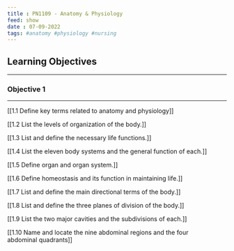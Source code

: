 ```yaml
---
title : PN1109 - Anatomy & Physiology
feed: show
date : 07-09-2022
tags: #anatomy #physiology #nursing
---
```


## Learning Objectives
--------------
### Objective 1
--------------
[[1.1 Define key terms related to anatomy and physiology]]

[[1.2 List the levels of organization of the body.]]

[[1.3 List and define the necessary life functions.]]

[[1.4 List the eleven body systems and the general function of each.]]

[[1.5 Define organ and organ system.]]

[[1.6 Define homeostasis and its function in maintaining life.]]

[[1.7 List and define the main directional terms of the body.]]

[[1.8 List and define the three planes of division of the body.]]

[[1.9 List the two major cavities and the subdivisions of each.]]

[[1.10 Name and locate the nine abdominal regions and the four abdominal quadrants]]



